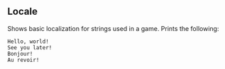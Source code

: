 ## Locale

Shows basic localization for strings used in a game. Prints the following:

```
Hello, world!
See you later!
Bonjour!
Au revoir!
```
